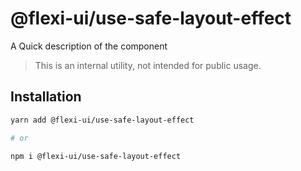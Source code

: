 # @flexi-ui/use-safe-layout-effect

A Quick description of the component

> This is an internal utility, not intended for public usage.

## Installation

```sh
yarn add @flexi-ui/use-safe-layout-effect

# or

npm i @flexi-ui/use-safe-layout-effect
```
